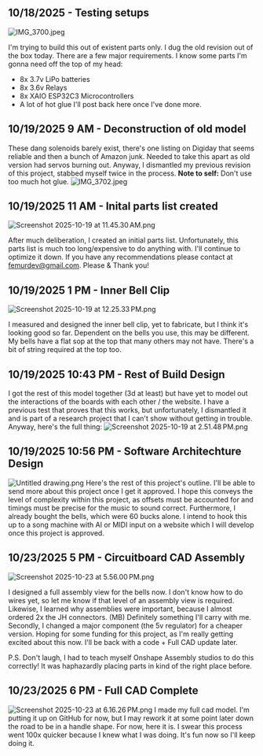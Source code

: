 <!--
  ===================    !!READ THIS NOTICE!!   ====================
  DO NOT edit this file manually. Your changes WILL BE OVERWRITTEN!
  This journal is auto generated and updated by Hack Club Blueprint.
  To edit this file, please edit your journal entries on Blueprint.
  ==================================================================
-->

## 10/18/2025 - Testing setups  

![IMG_3700.jpeg](https://blueprint.hackclub.com/user-attachments/blobs/proxy/eyJfcmFpbHMiOnsiZGF0YSI6MzEyMiwicHVyIjoiYmxvYl9pZCJ9fQ==--40b9b906afaafd063e25c7864aab2f3568703bc0/IMG_3700.jpeg)

I'm trying to build this out of existent parts only. I dug the old revision out of the box today. There are a few major requirements.
I know some parts I'm gonna need off the top of my head:
- 8x 3.7v LiPo batteries
- 8x 3.6v Relays
- 8x XAIO ESP32C3 Microcontrollers
- A lot of hot glue
I'll post back here once I've done more.
  

## 10/19/2025 9 AM - Deconstruction of old model  

These dang solenoids barely exist, there's one listing on Digiday that seems reliable and then a bunch of Amazon junk. 
Needed to take this apart as old version had servos burning out.
Anyway, I dismantled my previous revision of this project, stabbed myself twice in the process. **Note to self:** Don't use too much hot glue.
![IMG_3702.jpeg](https://blueprint.hackclub.com/user-attachments/blobs/proxy/eyJfcmFpbHMiOnsiZGF0YSI6MzM3MCwicHVyIjoiYmxvYl9pZCJ9fQ==--e9bc62969386b8318b3bae5cc13d8de286f8bf33/IMG_3702.jpeg)
  

## 10/19/2025 11 AM - Inital parts list created  

![Screenshot 2025-10-19 at 11.45.30 AM.png](https://blueprint.hackclub.com/user-attachments/blobs/proxy/eyJfcmFpbHMiOnsiZGF0YSI6MzQwMSwicHVyIjoiYmxvYl9pZCJ9fQ==--4f02ad164e93bc83604f19e535200c8cce45efee/Screenshot%202025-10-19%20at%2011.45.30%E2%80%AFAM.png)

After much deliberation, I created an initial parts list. Unfortunately, this parts list is much too long/expensive to do anything with. I'll continue to optimize it down. If you have any recommendations please contact at femurdev@gmail.com. Please & Thank you!  

## 10/19/2025 1 PM - Inner Bell Clip  

![Screenshot 2025-10-19 at 12.25.33 PM.png](https://blueprint.hackclub.com/user-attachments/blobs/proxy/eyJfcmFpbHMiOnsiZGF0YSI6MzQwMywicHVyIjoiYmxvYl9pZCJ9fQ==--13c95a8272327b2cf21b01e1506be6c8d58c5918/Screenshot%202025-10-19%20at%2012.25.33%E2%80%AFPM.png)

I measured and designed the inner bell clip, yet to fabricate, but I think it's looking good so far. Dependent on the bells you use, this may be different. My bells have a flat sop at the top that many others may not have. There's a bit of string required at the top too.
  

## 10/19/2025 10:43 PM - Rest of Build Design  

I got the rest of this model together (3d at least) but have yet to model out the interactions of the boards with each other / the website. I have a previous test that proves that this works, but unfortunately, I dismantled it and is part of a research project that I can't show without getting in trouble.
Anyway, here's the full thing:
![Screenshot 2025-10-19 at 2.51.48 PM.png](https://blueprint.hackclub.com/user-attachments/blobs/proxy/eyJfcmFpbHMiOnsiZGF0YSI6MzYyOCwicHVyIjoiYmxvYl9pZCJ9fQ==--c3e3dba9e52a02c37be25576f0192ecf5c971264/Screenshot%202025-10-19%20at%202.51.48%E2%80%AFPM.png)
  

## 10/19/2025 10:56 PM - Software Architechture Design  

![Untitled drawing.png](https://blueprint.hackclub.com/user-attachments/blobs/proxy/eyJfcmFpbHMiOnsiZGF0YSI6MzYzNywicHVyIjoiYmxvYl9pZCJ9fQ==--f7d9391f996f76d846205bf10d7ed486968c2fdd/Untitled%20drawing.png)
Here's the rest of this project's outline. I'll be able to send more about this project once I get it approved. I hope this conveys the level of complexity within this project, as offsets must be accounted for and timings must be precise for the music to sound correct. Furthermore, I already bought the bells, which were 60 bucks alone. I intend to hook this up to a song machine with AI or MIDI input on a website which I will develop once this project is approved.  

## 10/23/2025 5 PM - Circuitboard CAD Assembly  

![Screenshot 2025-10-23 at 5.56.00 PM.png](https://blueprint.hackclub.com/user-attachments/blobs/proxy/eyJfcmFpbHMiOnsiZGF0YSI6NDkxNiwicHVyIjoiYmxvYl9pZCJ9fQ==--68552654a426beb5bba0e79d80e7ab3937eff685/Screenshot%202025-10-23%20at%205.56.00%E2%80%AFPM.png)

I designed a full assembly view for the bells now. I don't know how to do wires yet, so let me know if that level of an assembly view is required. Likewise, I learned why assemblies were important, because I almost ordered 2x the JH connectors. (MB) Definitely something I'll carry with me.
Secondly, I changed a major component (the 5v regulator) for a cheaper version. Hoping for some funding for this project, as I'm really getting excited about this now. I'll be back with a code + Full CAD update later.

P.S. Don't laugh, I had to teach myself Onshape Assembly studios to do this correctly! It was haphazardly placing parts in kind of the right place before.
  

## 10/23/2025 6 PM - Full CAD Complete  

![Screenshot 2025-10-23 at 6.16.26 PM.png](https://blueprint.hackclub.com/user-attachments/blobs/proxy/eyJfcmFpbHMiOnsiZGF0YSI6NDkyMCwicHVyIjoiYmxvYl9pZCJ9fQ==--8f9cc0f11899853b41507cd46dc5b0b995130e19/Screenshot%202025-10-23%20at%206.16.26%E2%80%AFPM.png)
I made my full cad model. I'm putting it up on GitHub for now, but I may rework it at some point later down the road to be in a handle shape. For now, here it is. I swear this process went 100x quicker because I knew what I was doing. It's fun now so I'll keep doing it.  

